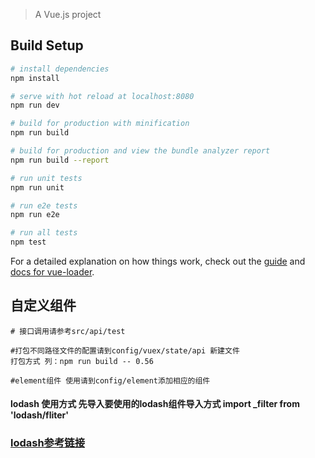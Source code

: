 
> A Vue.js project

## Build Setup

``` bash
# install dependencies
npm install

# serve with hot reload at localhost:8080
npm run dev

# build for production with minification
npm run build

# build for production and view the bundle analyzer report
npm run build --report

# run unit tests
npm run unit

# run e2e tests
npm run e2e

# run all tests
npm test
```
For a detailed explanation on how things work, check out the [guide](http://vuejs-templates.github.io/webpack/) and [docs for vue-loader](http://vuejs.github.io/vue-loader).

## 自定义组件
``` 
# 接口调用请参考src/api/test

#打包不同路径文件的配置请到config/vuex/state/api 新建文件
打包方式 列：npm run build -- 0.56

#element组件 使用请到config/element添加相应的组件

```
#### lodash 使用方式 先导入要使用的lodash组件导入方式 import _filter from 'lodash/fliter'
### [lodash参考链接](https://lodash.com/docs/4.17.11)

